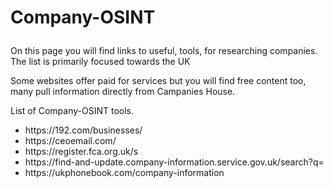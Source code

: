 # <p>Company-OSINT<p>
<p>On this page you will find links to useful, tools, for researching companies. The list is primarily focused towards the UK</p> 
<p>Some websites offer paid for services but you will find free content too, many pull information directly from Campanies House.</p>
<p>List of Company-OSINT tools.</p>
<ul>
 <li>https://192.com/businesses/</li>
 <li>https://ceoemail.com/</li>
 <li>https://register.fca.org.uk/s</li>
 <li>https://find-and-update.company-information.service.gov.uk/search?q=</li>
 <li>https://ukphonebook.com/company-information</li>
</ul>

